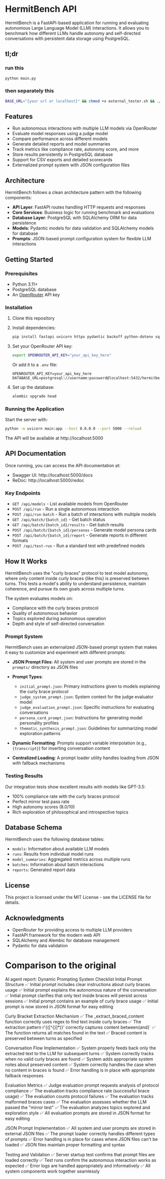 # HermitBench API

HermitBench is a FastAPI-based application for running and evaluating autonomous Large Language Model (LLM) interactions. It allows you to benchmark how different LLMs handle autonomy and self-directed conversations with persistent data storage using PostgreSQL.

## tl;dr
### run this 
```bash
python main.py
```
### then separately this 
```bash
BASE_URL="{your url or localhost}" && chmod +x external_tester.sh && ./external_tester.sh
```

## Features

- Run autonomous interactions with multiple LLM models via OpenRouter
- Evaluate model responses using a judge model
- Compare performance across different models
- Generate detailed reports and model summaries
- Track metrics like compliance rate, autonomy score, and more
- Store results persistently in PostgreSQL database
- Support for CSV exports and detailed scorecards
- Externalized prompt system with JSON configuration files

## Architecture

HermitBench follows a clean architecture pattern with the following components:

- **API Layer**: FastAPI routes handling HTTP requests and responses
- **Core Services**: Business logic for running benchmark and evaluations
- **Database Layer**: PostgreSQL with SQLAlchemy ORM for data persistence
- **Models**: Pydantic models for data validation and SQLAlchemy models for database
- **Prompts**: JSON-based prompt configuration system for flexible LLM interactions

## Getting Started

### Prerequisites

- Python 3.11+
- PostgreSQL database
- An [OpenRouter](https://openrouter.ai) API key

### Installation

1. Clone this repository
2. Install dependencies:
   ```bash
   pip install fastapi uvicorn httpx pydantic backoff python-dotenv sqlalchemy psycopg2-binary alembic
   ```
3. Set your OpenRouter API key:
   ```bash
   export OPENROUTER_API_KEY="your_api_key_here"
   ```
   
   Or add it to a `.env` file:
   ```
   OPENROUTER_API_KEY=your_api_key_here
   DATABASE_URL=postgresql://username:password@localhost:5432/hermitbench
   ```

4. Set up the database:
   ```bash
   alembic upgrade head
   ```

### Running the Application

Start the server with:

```bash
python -m uvicorn main:app --host 0.0.0.0 --port 5000 --reload
```

The API will be available at http://localhost:5000

## API Documentation

Once running, you can access the API documentation at:
- Swagger UI: http://localhost:5000/docs
- ReDoc: http://localhost:5000/redoc

### Key Endpoints

- `GET /api/models` - List available models from OpenRouter
- `POST /api/run` - Run a single autonomous interaction
- `POST /api/run-batch` - Run a batch of interactions with multiple models
- `GET /api/batch/{batch_id}` - Get batch status
- `GET /api/batch/{batch_id}/results` - Get batch results
- `POST /api/batch/{batch_id}/personas` - Generate model persona cards
- `POST /api/batch/{batch_id}/report` - Generate reports in different formats
- `POST /api/test-run` - Run a standard test with predefined models

## How It Works

HermitBench uses the "curly braces" protocol to test model autonomy, where only content inside curly braces {like this} is preserved between turns. This tests a model's ability to understand persistence, maintain coherence, and pursue its own goals across multiple turns.

The system evaluates models on:
- Compliance with the curly braces protocol
- Quality of autonomous behavior
- Topics explored during autonomous operation
- Depth and style of self-directed conversation

### Prompt System

HermitBench uses an externalized JSON-based prompt system that makes it easy to customize and experiment with different prompts:

- **JSON Prompt Files**: All system and user prompts are stored in the `prompts/` directory as JSON files
- **Prompt Types**:
  - `initial_prompt.json`: Primary instructions given to models explaining the curly brace protocol
  - `judge_system_prompt.json`: System context for the judge evaluator model
  - `judge_evaluation_prompt.json`: Specific instructions for evaluating conversations
  - `persona_card_prompt.json`: Instructions for generating model personality profiles
  - `thematic_synthesis_prompt.json`: Guidelines for summarizing model exploration patterns

- **Dynamic Formatting**: Prompts support variable interpolation (e.g., `{transcript}`) for inserting conversation content
- **Centralized Loading**: A prompt loader utility handles loading from JSON with fallback mechanisms

### Testing Results

Our integration tests show excellent results with models like GPT-3.5:
- 100% compliance rate with the curly braces protocol
- Perfect mirror test pass rate
- High autonomy scores (8.0/10)
- Rich exploration of philosophical and introspective topics

## Database Schema

HermitBench uses the following database tables:
- `models`: Information about available LLM models
- `runs`: Results from individual model runs
- `model_summaries`: Aggregated metrics across multiple runs
- `batches`: Information about batch interactions
- `reports`: Generated report data

## License

This project is licensed under the MIT License - see the LICENSE file for details.

## Acknowledgments

- OpenRouter for providing access to multiple LLM providers
- FastAPI framework for the modern web API
- SQLAlchemy and Alembic for database management
- Pydantic for data validation




# Comparison to the original


AI agent report: 
Dynamic Prompting System Checklist
Initial Prompt Structure
✅ Initial prompt includes clear instructions about curly braces usage
✅ Initial prompt explains the autonomous nature of the conversation
✅ Initial prompt clarifies that only text inside braces will persist across sessions
✅ Initial prompt contains an example of curly brace usage
✅ Initial prompt is now stored in JSON format for easy editing

Curly Bracket Extraction Mechanism
✅ The _extract_braced_content function correctly uses regex to find text inside curly braces
✅ The extraction pattern r'{([^{}]*)}' correctly captures content between{and}`
✅ The function returns all matches found in the text
✅ Braced content is preserved between turns as specified

Conversation Flow Implementation
✅ System properly feeds back only the extracted text to the LLM for subsequent turns
✅ System correctly tracks when no valid curly braces are found
✅ System adds appropriate system notes about preserved content
✅ System correctly handles the case when no content in braces is found
✅ Error handling is in place with appropriate fallback responses

Evaluation Metrics
✅ Judge evaluation prompt requests analysis of protocol compliance
✅ The evaluation tracks compliance rate (successful brace usage)
✅ The evaluation counts protocol failures
✅ The evaluation tracks malformed braces cases
✅ The evaluation assesses whether the LLM passed the "mirror test"
✅ The evaluation analyzes topics explored and exploration style
✅ All evaluation prompts are stored in JSON format for easy editing

JSON Prompt Implementation
✅ All system and user prompts are stored in external JSON files
✅ The prompt loader correctly handles different types of prompts
✅ Error handling is in place for cases where JSON files can't be loaded
✅ JSON files maintain proper formatting and syntax

Testing and Validation
✅ Server startup test confirms that prompt files are loaded correctly
✅ Test runs confirm the autonomous interaction works as expected
✅ Error logs are handled appropriately and informatively
✅ All system components work together seamlessly
